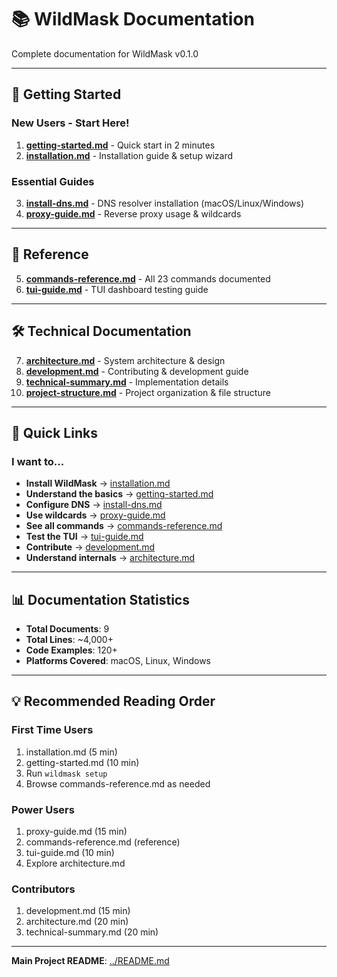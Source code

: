 # 📚 WildMask Documentation

Complete documentation for WildMask v0.1.0

---

## 🚀 Getting Started

### New Users - Start Here!

1. **[getting-started.md](./getting-started.md)** - Quick start in 2 minutes
2. **[installation.md](./installation.md)** - Installation guide & setup wizard

### Essential Guides

3. **[install-dns.md](./install-dns.md)** - DNS resolver installation (macOS/Linux/Windows)
4. **[proxy-guide.md](./proxy-guide.md)** - Reverse proxy usage & wildcards

---

## 📖 Reference

5. **[commands-reference.md](./commands-reference.md)** - All 23 commands documented
6. **[tui-guide.md](./tui-guide.md)** - TUI dashboard testing guide

---

## 🛠️ Technical Documentation

7. **[architecture.md](./architecture.md)** - System architecture & design
8. **[development.md](./development.md)** - Contributing & development guide
9. **[technical-summary.md](./technical-summary.md)** - Implementation details
10. **[project-structure.md](./project-structure.md)** - Project organization & file structure

---

## 🎯 Quick Links

### I want to...

- **Install WildMask** → [installation.md](./installation.md)
- **Understand the basics** → [getting-started.md](./getting-started.md)
- **Configure DNS** → [install-dns.md](./install-dns.md)
- **Use wildcards** → [proxy-guide.md](./proxy-guide.md)
- **See all commands** → [commands-reference.md](./commands-reference.md)
- **Test the TUI** → [tui-guide.md](./tui-guide.md)
- **Contribute** → [development.md](./development.md)
- **Understand internals** → [architecture.md](./architecture.md)

---

## 📊 Documentation Statistics

- **Total Documents**: 9
- **Total Lines**: ~4,000+
- **Code Examples**: 120+
- **Platforms Covered**: macOS, Linux, Windows

---

## 💡 Recommended Reading Order

### First Time Users
1. installation.md (5 min)
2. getting-started.md (10 min)
3. Run `wildmask setup`
4. Browse commands-reference.md as needed

### Power Users
1. proxy-guide.md (15 min)
2. commands-reference.md (reference)
3. tui-guide.md (10 min)
4. Explore architecture.md

### Contributors
1. development.md (15 min)
2. architecture.md (20 min)
3. technical-summary.md (20 min)

---

**Main Project README**: [../README.md](../README.md)
